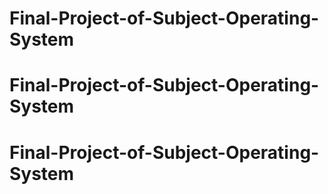 # Final-Project-of-Subject-Operating-System
# Final-Project-of-Subject-Operating-System
# Final-Project-of-Subject-Operating-System

